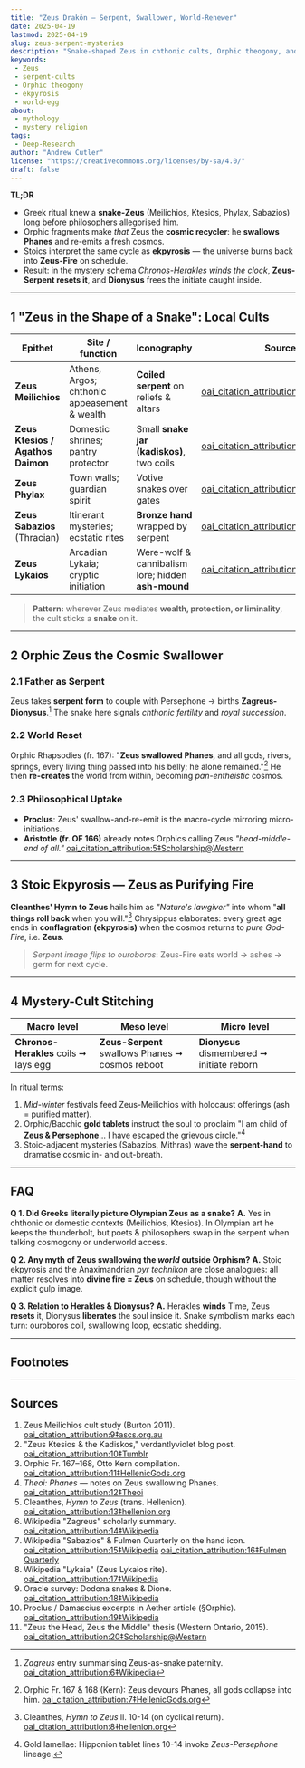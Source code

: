 ```yaml
---
title: "Zeus Drakôn — Serpent, Swallower, World-Renewer"
date: 2025-04-19
lastmod: 2025-04-19
slug: zeus-serpent-mysteries
description: "Snake-shaped Zeus in chthonic cults, Orphic theogony, and Stoic ekpyrosis, mapped onto the Herakles–Dionysus macro-/micro-myth."
keywords:
 - Zeus
 - serpent-cults
 - Orphic theogony
 - ekpyrosis
 - world-egg
about:
 - mythology
 - mystery religion
tags:
 - Deep-Research
author: "Andrew Cutler"
license: "https://creativecommons.org/licenses/by-sa/4.0/"
draft: false
---
```


**TL;DR**

- Greek ritual knew a **snake-Zeus** (Meilichios, Ktesios, Phylax, Sabazios) long before philosophers allegorised him.
- Orphic fragments make *that* Zeus the **cosmic recycler**: he **swallows Phanes** and re-emits a fresh cosmos.
- Stoics interpret the same cycle as **ekpyrosis** — the universe burns back into **Zeus-Fire** on schedule.
- Result: in the mystery schema *Chronos-Herakles winds the clock*, **Zeus-Serpent resets it**, and **Dionysus** frees the initiate caught inside.

---

## 1 "Zeus in the Shape of a Snake": Local Cults

| Epithet | Site / function | Iconography | Source |
|---------|-----------------|-------------|--------|
| **Zeus Meilichios** | Athens, Argos; chthonic appeasement & wealth | **Coiled serpent** on reliefs & altars | [oai_citation_attribution:0‡ascs.org.au](https://www.ascs.org.au/news/ascs31/Burton.pdf?utm_source=chatgpt.com) |
| **Zeus Ktesios / Agathos Daimon** | Domestic shrines; pantry protector | Small **snake jar (kadiskos)**, two coils | [oai_citation_attribution:1‡Tumblr](https://verdantlyviolet.tumblr.com/post/643083523253829632/zeus-ktesios-and-the-kadiskos-zeus-ktesios-of-the?utm_source=chatgpt.com) |
| **Zeus Phylax** | Town walls; guardian spirit | Votive snakes over gates | [oai_citation_attribution:2‡Wikipedia](https://en.wikipedia.org/wiki/Oracle?utm_source=chatgpt.com) |
| **Zeus Sabazios** (Thracian) | Itinerant mysteries; ecstatic rites | **Bronze hand** wrapped by serpent | [oai_citation_attribution:3‡Wikipedia](https://en.wikipedia.org/wiki/Sabazios?utm_source=chatgpt.com) |
| **Zeus Lykaios** | Arcadian Lykaia; cryptic initiation | Were-wolf & cannibalism lore; hidden **ash-mound** | [oai_citation_attribution:4‡Wikipedia](https://en.wikipedia.org/wiki/Lykaia?utm_source=chatgpt.com) |

> **Pattern:** wherever Zeus mediates **wealth, protection, or liminality**, the cult sticks a **snake** on it.

---

## 2 Orphic Zeus the Cosmic Swallower

### 2.1 Father as Serpent
Zeus takes **serpent form** to couple with Persephone → births **Zagreus-Dionysus**.[^zagreus] The snake here signals *chthonic fertility* and *royal succession*.

### 2.2 World Reset
Orphic Rhapsodies (fr. 167): "**Zeus swallowed Phanes**, and all gods, rivers, springs, every living thing passed into his belly; he alone remained."[^phanes-swallow]
He then **re-creates** the world from within, becoming *pan-entheistic* cosmos.

### 2.3 Philosophical Uptake
- **Proclus**: Zeus' swallow-and-re-emit is the macro-cycle mirroring micro-initiations.
- **Aristotle (fr. OF 166)** already notes Orphics calling Zeus *"head-middle-end of all."* [oai_citation_attribution:5‡Scholarship@Western](https://ir.lib.uwo.ca/context/etd/article/4619/viewcontent/Zeus_the_Head_Zeus_the_Middle___Studies_in_the_Orphic_Theogonies.pdf?utm_source=chatgpt.com)

---

## 3 Stoic Ekpyrosis — Zeus as Purifying Fire

**Cleanthes' Hymn to Zeus** hails him as *"Nature's lawgiver"* into whom "**all things roll back** when you will."[^cleanthes] Chrysippus elaborates: every great age ends in **conflagration (ekpyrosis)** when the cosmos returns to *pure God-Fire*, i.e. **Zeus**.

> *Serpent image flips to ouroboros*: Zeus-Fire eats world → ashes → germ for next cycle.

---

## 4 Mystery-Cult Stitching

| Macro level | Meso level | Micro level |
|-------------|-----------|-------------|
| **Chronos-Herakles** coils ➞ lays egg | **Zeus-Serpent** swallows Phanes ➞ cosmos reboot | **Dionysus** dismembered ➞ initiate reborn |

In ritual terms:
1. *Mid-winter* festivals feed Zeus-Meilichios with holocaust offerings (ash = purified matter).
2. Orphic/Bacchic **gold tablets** instruct the soul to proclaim "I am child of **Zeus & Persephone**… I have escaped the grievous circle."[^tablets]
3. Stoic-adjacent mysteries (Sabazios, Mithras) wave the **serpent-hand** to dramatise cosmic in- and out-breath.

---

## FAQ <!-- retains FAQPage schema support -->

**Q 1. Did Greeks literally picture Olympian Zeus as a snake?**
**A.** Yes in chthonic or domestic contexts (Meilichios, Ktesios). In Olympian art he keeps the thunderbolt, but poets & philosophers swap in the serpent when talking cosmogony or underworld access.

**Q 2. Any myth of Zeus swallowing the *world* outside Orphism?**
**A.** Stoic ekpyrosis and the Anaximandrian *pyr technikon* are close analogues: all matter resolves into **divine fire = Zeus** on schedule, though without the explicit gulp image.

**Q 3. Relation to Herakles & Dionysus?**
**A.** Herakles **winds** Time, Zeus **resets** it, Dionysus **liberates** the soul inside it. Snake symbolism marks each turn: ouroboros coil, swallowing loop, ecstatic shedding.

---

## Footnotes

[^zagreus]: *Zagreus* entry summarising Zeus-as-snake paternity. [oai_citation_attribution:6‡Wikipedia](https://en.wikipedia.org/wiki/Zagreus?utm_source=chatgpt.com)
[^phanes-swallow]: Orphic Fr. 167 & 168 (Kern): Zeus devours Phanes, all gods collapse into him. [oai_citation_attribution:7‡HellenicGods.org](https://www.hellenicgods.org/the-orphic-fragments-of-otto-kern?utm_source=chatgpt.com)
[^cleanthes]: Cleanthes, *Hymn to Zeus* ll. 10-14 (on cyclical return). [oai_citation_attribution:8‡hellenion.org](https://www.hellenion.org/zeus/cleanthes-hymn-to-zeus/?utm_source=chatgpt.com)
[^tablets]: Gold lamellae: Hipponion tablet lines 10-14 invoke *Zeus-Persephone* lineage.

---

## Sources

1. Zeus Meilichios cult study (Burton 2011). [oai_citation_attribution:9‡ascs.org.au](https://www.ascs.org.au/news/ascs31/Burton.pdf?utm_source=chatgpt.com)
2. "Zeus Ktesios & the Kadiskos," verdantlyviolet blog post. [oai_citation_attribution:10‡Tumblr](https://verdantlyviolet.tumblr.com/post/643083523253829632/zeus-ktesios-and-the-kadiskos-zeus-ktesios-of-the?utm_source=chatgpt.com)
3. Orphic Fr. 167–168, Otto Kern compilation. [oai_citation_attribution:11‡HellenicGods.org](https://www.hellenicgods.org/the-orphic-fragments-of-otto-kern?utm_source=chatgpt.com)
4. *Theoi: Phanes* — notes on Zeus swallowing Phanes. [oai_citation_attribution:12‡Theoi](https://www.theoi.com/Protogenos/Phanes.html?utm_source=chatgpt.com)
5. Cleanthes, *Hymn to Zeus* (trans. Hellenion). [oai_citation_attribution:13‡hellenion.org](https://www.hellenion.org/zeus/cleanthes-hymn-to-zeus/?utm_source=chatgpt.com)
6. Wikipedia "Zagreus" scholarly summary. [oai_citation_attribution:14‡Wikipedia](https://en.wikipedia.org/wiki/Zagreus?utm_source=chatgpt.com)
7. Wikipedia "Sabazios" & Fulmen Quarterly on the hand icon. [oai_citation_attribution:15‡Wikipedia](https://en.wikipedia.org/wiki/Sabazios?utm_source=chatgpt.com) [oai_citation_attribution:16‡Fulmen Quarterly](https://www.fulmenquarterly.com/the-hand-of-sabazios?utm_source=chatgpt.com)
8. Wikipedia "Lykaia" (Zeus Lykaios rite). [oai_citation_attribution:17‡Wikipedia](https://en.wikipedia.org/wiki/Lykaia?utm_source=chatgpt.com)
9. Oracle survey: Dodona snakes & Dione. [oai_citation_attribution:18‡Wikipedia](https://en.wikipedia.org/wiki/Oracle?utm_source=chatgpt.com)
10. Proclus / Damascius excerpts in Aether article (§Orphic). [oai_citation_attribution:19‡Wikipedia](https://en.wikipedia.org/wiki/Aether_%28mythology%29?utm_source=chatgpt.com)
11. "Zeus the Head, Zeus the Middle" thesis (Western Ontario, 2015). [oai_citation_attribution:20‡Scholarship@Western](https://ir.lib.uwo.ca/context/etd/article/4619/viewcontent/Zeus_the_Head_Zeus_the_Middle___Studies_in_the_Orphic_Theogonies.pdf?utm_source=chatgpt.com)